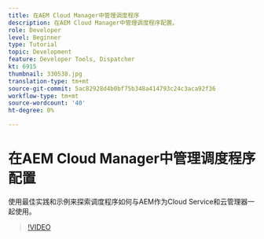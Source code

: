 ```yaml
---
title: 在AEM Cloud Manager中管理调度程序
description: 在AEM Cloud Manager中管理调度程序配置。
role: Developer
level: Beginner
type: Tutorial
topic: Development
feature: Developer Tools, Dispatcher
kt: 6915
thumbnail: 330538.jpg
translation-type: tm+mt
source-git-commit: 5ac82928d4b0bf75b348a414793c24c3aca92f36
workflow-type: tm+mt
source-wordcount: '40'
ht-degree: 0%

---
```



# 在AEM Cloud Manager中管理调度程序配置

使用最佳实践和示例来探索调度程序如何与AEM作为Cloud Service和云管理器一起使用。

>[!VIDEO](https://video.tv.adobe.com/v/330538/?quality=12&learn=on)